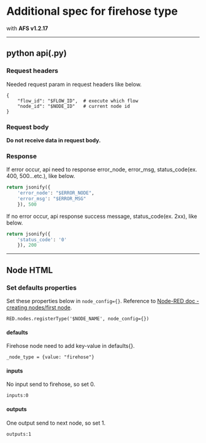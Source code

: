 # Additional spec for firehose type

with **AFS v1.2.17**

---

## python api(.py)

### Request headers
Needed request param in request headers like below.
```
{
    "flow_id": "$FLOW_ID",  # execute which flow
    "node_id": "$NODE_ID"   # current node id
}
```

### Request body
**Do not receive data in request body.**

### Response
If error occur, api need to response error_node, error_msg, status_code(ex. 400, 500...etc.), like below.
```python
return jsonify({
    'error_node': "$ERROR_NODE", 
    'error_msg': "$ERROR_MSG"
    }), 500
```

If no error occur, api response success message, status_code(ex. 2xx), like below.
```python
return jsonify({
    'status_code': '0'
    }), 200
```

---

## Node HTML

### Set defaults properties
Set these properties below in `node_config={}`. Reference to [Node-RED doc - creating nodes/first node](https://nodered.org/docs/creating-nodes/first-node#lower-casehtml).
```JS
RED.nodes.registerType('$NODE_NAME', node_config={})
```

#### defaults
Firehose node need to add key-value in defaults{}.
```
_node_type = {value: "firehose"}
```

#### inputs
No input send to firehose, so set 0.
```
inputs:0
```

#### outputs
One output send to next node, so set 1.
```
outputs:1
```
